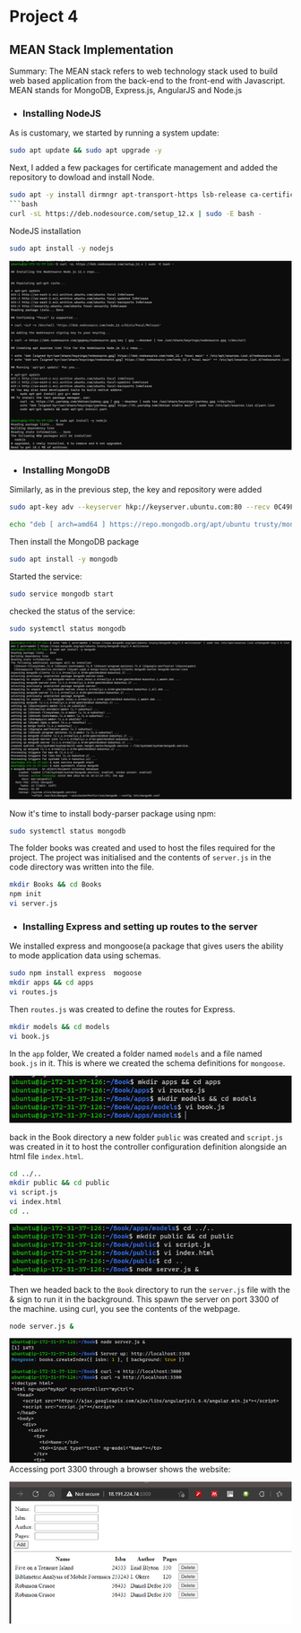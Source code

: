 # Project 4

## MEAN Stack Implementation

Summary: The MEAN stack refers to web technology stack used to build web based application from the back-end to the front-end with Javascript.
MEAN stands for MongoDB, Express.js, AngularJS and Node.js


* ### Installing NodeJS
As is customary, we started by running a system update:
```bash
sudo apt update && sudo apt upgrade -y
```

Next, I added a few packages for certificate management and added the repository to dowload and install Node.
```bash
sudo apt -y install dirmngr apt-transport-https lsb-release ca-certificates```
```bash
curl -sL https://deb.nodesource.com/setup_12.x | sudo -E bash -
```
NodeJS installation 
```bash
sudo apt install -y nodejs
```
![Installing NodeJS](media/Project4_images/node_installation.png)

* ### Installing MongoDB
Similarly, as in the previous step, the key and repository were added
```bash
sudo apt-key adv --keyserver hkp://keyserver.ubuntu.com:80 --recv 0C49F3730359A14518585931BC711F9BA15703C6
```
```bash
echo "deb [ arch=amd64 ] https://repo.mongodb.org/apt/ubuntu trusty/mongodb-org/3.4 multiverse" | sudo tee /etc/apt/sources.list.d/mongodb-org-3.4.list
```
Then install the MongoDB package
```bash
sudo apt install -y mongodb
```
Started the service:
```bash
sudo service mongodb start
```
checked the status of the service:
```bash
sudo systemctl status mongodb
```
![Installing MongoDB](media/Project4_images/mongodb.png)


Now it's time to install body-parser package using npm:
```bash
sudo systemctl status mongodb
```
The folder books was created and used to host the files required for the project.
The project was initialised and the contents of `server.js` in the code directory was written into the file.
```bash
mkdir Books && cd Books
npm init
vi server.js
```

* ### Installing Express and setting up routes to the server
 
We installed express and mongoose(a package that gives users the ability to mode application data using schemas.
 ```bash
sudo npm install express  mogoose
mkdir apps && cd apps
vi routes.js
```

Then `routes.js` was created to define the routes for Express.
 ```bash
mkdir models && cd models
vi book.js
```


In the `app` folder, We created a folder named `models` and a file named `book.js` in it.
This is where we created the schema definitions for `mongoose`.


![routes and models](media/Project4_images/routes_models.png)
 
 back in the Book directory a new folder `public` was created and `script.js` was 
 created in it to host the controller configuration definition alongside an html file `index.html`.
 ```bash
 cd ../..
mkdir public && cd public
vi script.js
vi index.html
cd ..
```
![](media/Project4_images/html_index.png)

Then we headed back to the `Book` directory to run the `server.js` file with the & sign to run it in the background.
This spawn the server on port 3300 of the machine.
 using curl, you see the contents of the webpage.
 ```bash
node server.js &
```


![](media/Project4_images/server_run.png)
Accessing port 3300 through a browser shows the website:

![](media/Project4_images/webpage_loaded.png)
